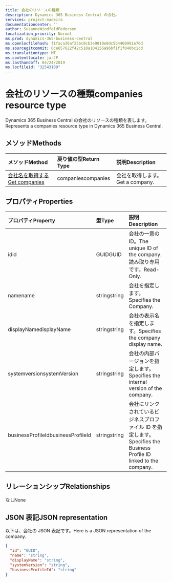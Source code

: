 ```yaml
---
title: 会社のリソースの種類
description: Dynamics 365 Business Central の会社。
services: project-madeira
documentationcenter: ''
author: SusanneWindfeldPedersen
localization_priority: Normal
ms.prod: dynamics-365-business-central
ms.openlocfilehash: f1faca36af25bc8cb3e9019e0dc5b4460991e70d
ms.sourcegitcommit: 0ce657622f42c510a104156a96bf1f1f040bc1cd
ms.translationtype: MT
ms.contentlocale: ja-JP
ms.lasthandoff: 04/24/2019
ms.locfileid: "32543109"
---
```

# <a name="companies-resource-type"></a><span data-ttu-id="de2e2-103">会社のリソースの種類</span><span class="sxs-lookup"><span data-stu-id="de2e2-103">companies resource type</span></span>
<span data-ttu-id="de2e2-104">Dynamics 365 Business Central の会社のリソースの種類を表します。</span><span class="sxs-lookup"><span data-stu-id="de2e2-104">Represents a companies resource type in Dynamics 365 Business Central.</span></span> 

## <a name="methods"></a><span data-ttu-id="de2e2-105">メソッド</span><span class="sxs-lookup"><span data-stu-id="de2e2-105">Methods</span></span>

| <span data-ttu-id="de2e2-106">メソッド</span><span class="sxs-lookup"><span data-stu-id="de2e2-106">Method</span></span>         | <span data-ttu-id="de2e2-107">戻り値の型</span><span class="sxs-lookup"><span data-stu-id="de2e2-107">Return Type</span></span>  |<span data-ttu-id="de2e2-108">説明</span><span class="sxs-lookup"><span data-stu-id="de2e2-108">Description</span></span>|
|:---------------|:-------------|:----------|
|[<span data-ttu-id="de2e2-109">会社名を取得する</span><span class="sxs-lookup"><span data-stu-id="de2e2-109">Get companies</span></span>](../api/dynamics-companies-get.md)|<span data-ttu-id="de2e2-110">companies</span><span class="sxs-lookup"><span data-stu-id="de2e2-110">companies</span></span>|<span data-ttu-id="de2e2-111">会社を取得します。</span><span class="sxs-lookup"><span data-stu-id="de2e2-111">Get a company.</span></span>|

## <a name="properties"></a><span data-ttu-id="de2e2-112">プロパティ</span><span class="sxs-lookup"><span data-stu-id="de2e2-112">Properties</span></span>
| <span data-ttu-id="de2e2-113">プロパティ</span><span class="sxs-lookup"><span data-stu-id="de2e2-113">Property</span></span>        | <span data-ttu-id="de2e2-114">型</span><span class="sxs-lookup"><span data-stu-id="de2e2-114">Type</span></span> |<span data-ttu-id="de2e2-115">説明</span><span class="sxs-lookup"><span data-stu-id="de2e2-115">Description</span></span>                             |
|:----------------|:-----|:---------------------------------------|
|<span data-ttu-id="de2e2-116">id</span><span class="sxs-lookup"><span data-stu-id="de2e2-116">id</span></span>               |<span data-ttu-id="de2e2-117">GUID</span><span class="sxs-lookup"><span data-stu-id="de2e2-117">GUID</span></span>  |<span data-ttu-id="de2e2-118">会社の一意の ID。</span><span class="sxs-lookup"><span data-stu-id="de2e2-118">The unique ID of the company.</span></span> <span data-ttu-id="de2e2-119">読み取り専用です。</span><span class="sxs-lookup"><span data-stu-id="de2e2-119">Read-Only.</span></span>|
|<span data-ttu-id="de2e2-120">name</span><span class="sxs-lookup"><span data-stu-id="de2e2-120">name</span></span>             |<span data-ttu-id="de2e2-121">string</span><span class="sxs-lookup"><span data-stu-id="de2e2-121">string</span></span>|<span data-ttu-id="de2e2-122">会社を指定します。</span><span class="sxs-lookup"><span data-stu-id="de2e2-122">Specifies the Company.</span></span>                  |
|<span data-ttu-id="de2e2-123">displayName</span><span class="sxs-lookup"><span data-stu-id="de2e2-123">displayName</span></span>      |<span data-ttu-id="de2e2-124">string</span><span class="sxs-lookup"><span data-stu-id="de2e2-124">string</span></span>|<span data-ttu-id="de2e2-125">会社の表示名を指定します。</span><span class="sxs-lookup"><span data-stu-id="de2e2-125">Specifies the company display name.</span></span>     |
|<span data-ttu-id="de2e2-126">systemversion</span><span class="sxs-lookup"><span data-stu-id="de2e2-126">systemVersion</span></span>    |<span data-ttu-id="de2e2-127">string</span><span class="sxs-lookup"><span data-stu-id="de2e2-127">string</span></span>|<span data-ttu-id="de2e2-128">会社の内部バージョンを指定します。</span><span class="sxs-lookup"><span data-stu-id="de2e2-128">Specifies the internal version of the company.</span></span>|
|<span data-ttu-id="de2e2-129">businessProfileId</span><span class="sxs-lookup"><span data-stu-id="de2e2-129">businessProfileId</span></span>|<span data-ttu-id="de2e2-130">string</span><span class="sxs-lookup"><span data-stu-id="de2e2-130">string</span></span>|<span data-ttu-id="de2e2-131">会社にリンクされているビジネスプロファイル ID を指定します。</span><span class="sxs-lookup"><span data-stu-id="de2e2-131">Specifies the Business Profile ID linked to the company.</span></span>|


## <a name="relationships"></a><span data-ttu-id="de2e2-132">リレーションシップ</span><span class="sxs-lookup"><span data-stu-id="de2e2-132">Relationships</span></span>
<span data-ttu-id="de2e2-133">なし</span><span class="sxs-lookup"><span data-stu-id="de2e2-133">None</span></span>

## <a name="json-representation"></a><span data-ttu-id="de2e2-134">JSON 表記</span><span class="sxs-lookup"><span data-stu-id="de2e2-134">JSON representation</span></span>

<span data-ttu-id="de2e2-135">以下は、会社の JSON 表記です。</span><span class="sxs-lookup"><span data-stu-id="de2e2-135">Here is a JSON representation of the company.</span></span>

```json
{
  "id": "GUID",
  "name": "string",
  "displayName": "string",
  "systemVersion": "string",
  "businessProfileId": "string"
}

```


